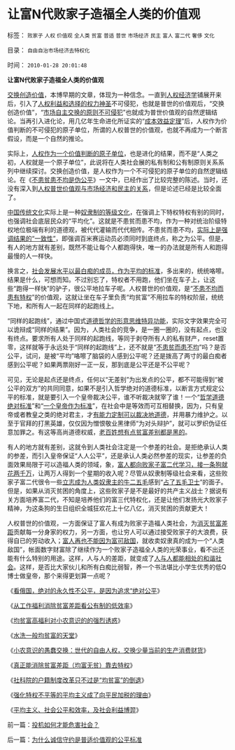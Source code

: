 # 让富N代败家子造福全人类的价值观

标签： `败家子` `人权` `价值观` `全人类` `贫富` `普适` `普世` `市场经济` `民主` `富人` `富二代` `奢侈` `文化` 

目录： `自由自治市场经济去特权化`

时间： `2010-01-28 20:01:48`

**让富N代败家子造福全人类的价值观**

[交换创造价值](../../../2008/8/25/价值守恒定律：交换决定价值，政府采购与泡沫GDP.md)，本博早期的文章，体现为一种信念。一直到[人权经济学](../../../2009/10/31/人权经济学和人权对象模型.md)铺展开来后，引入了[人权利益和选择的权力神圣](../../../2009/2/28/自由恋爱和社团自治.md)不可侵犯，也就是普世的价值观后，“交换创造价值”，“[市场自主交换的原则不可侵犯](../../../2009/2/5/市场经济的自由交换原则不容争辩.md)”也就成为普世价值观的自然逻辑结论。当再引入进化论，用几亿年生命进化所证实的“[成本效益定理](../../../2010/1/15/进化论本质规律就是成本效益定律.md)”后，人权作为价值判断的不可侵犯的原子单位，所谓的人权普世的价值观，也就不再成为一个断言假设，而是一个自然的推论。

实际上，[人权作为一个价值判断的原子单位](../../../2010/1/21/人权是价值判断的原子单位.md)，也是进化的结果，而不是“人类之初，人权就是一个原子单位”，此说将在人类社会展的私有制和公有制原则关系系列中继续探讨。交换创造价值，是人权作为一个不可侵犯的原子单位的自然逻辑结论。在《[不患贫患不均是伪公平](../../../2009/2/7/“不患贫而患不均”是伪公平，是特权化，社会等级化.md)》一文中，已经作出了比较完整的陈述。当时，还没有深入到[人权普世价值观与市场经济和民主的关系](../../../2009/12/31/天人合一！中国历史上从来没有出现过的人间天堂！.md)，但是论述已经是比较全面了。

[中国传统文化](../../../2010/1/14/中国传统文化不相容于民主社会的两种价值观.md)实际上是一种[奴隶制的等级文化](../../../2009/12/8/奴隶社会中的财富衡量标准.md)，在强调上下特权特权有别的同时，也强调社会底层民众的“平均化”。这就是不患贫而患不均，作为一种对统治阶级特权地位极端有利的道德观，被代代灌输而代代相传。不患贫而患不均，[实际上是强调结果的“一致性”](../../../2009/1/29/平均主义、社会公平和效率，及社会利益博羿.md)，即强调百米赛运动员必须同时到底终点，称之为公平。但是，有人的地方就有差别，既然不能让每个人都跑得快，唯一的办法就是所有人和跑得最慢的人一样快。

换言之，[社会发展水平以最白痴的成员，作为平均的标准](../../../2009/8/26/水洗一般均贫富的天堂.md)，多出来的，统统咯嚓。结果是什么，可想而知。不过别忘了，特权者不用跑，他们坐在车子上，让这些“跑得一样快”的驴子，很公平地拉车子呢。人权普世的价值观，是“[不患不均而患有特权](http://blog.sina.com.cn/s/blog_5563a64d0100bwh8.html)”的价值观，这就让坐在车子里负责“均贫富”不用拉车的特权阶层，统统下地，和所有人一起在同样的起跑线上。

“同样的起跑线”，通过中国式[道德哲学的形意思维特异功能](../../../2009/4/17/形意思维：科学类思维和哲学类思维的根本区别.md)，实际文字效果完全可以诡辩成“同样的结果”。因为，人类社会的竞争，是一圈一圈的，没有起点，也没有终点。要求所有人处于同样的起跑线，等同于剥夺所有人的私有财产，reset置零，这样就等于永远处于“同样的起跑线”上，还不就是“[不患贫而患不均](../../../2009/2/7/“不患贫而患不均”是伪公平，是特权化，社会等级化.md)”吗？是否公平，试问，是被“平均”咯嚓了脑袋的人感到公平呢？还是拨高了两寸的最白痴者感到公平呢？如果两票刚好一正一反，那到底是公平还是不公平呢？

可见，无论是起点还是终点，任何以“无差别”为出发点的公平，都不可能得到“被公平的双方”的共同同意，如果不是引入哲学绝对的道德标准，以断言方式规定公平的标准，就是要引入一个皇帝裁决公平，谁不听裁决就宰了谁！一个“[哲学道德绝对标准](http://darthvad.blog.sohu.com/112211203.html)”和“[一个皇帝作为标准](../../../2009/3/25/中国式诡辩：疑证从有，君权裁决.md)”，在社会中是等效而可互相替换，因为，只有皇帝或者教皇之类的绝对君主，才[有能力定制可以裁决地道德](http://darthvad.blog.sohu.com/133552226.html)，并用暴力维护之。以至于官拜的打黑英雄，仅仅因为憎恨敬业黑律师“为对头辩护”，就可以罗织伪证任意加罪之。有这等高尚道德权威，[老百姓想有点贫富差别都是黑的](../../../2009/8/14/计划经济的划拨是寻租腐败之源.md)。

有人的地方就有差别，这就令到人类社会注定是一个参差的社会。是拒绝承认人类的参差，而引入皇帝保证“人人公平”，还是承认人类必然参差的现实，让参差的负面效果局限于可以造福人类的领域，象，[富人都向败家子富二代学习，接一条狗就花两千万](../../../2009/11/28/从工作福利消除贫富差距看公有制的低效率.md)，让两万人得到一个星期的收入呢？尽管从奴隶制等级社会来看，这些败家子富二代很令一些[立志成为人类奴隶主的牛二五毛](../../../2009/8/25/财中饿鬼之既望权益者.md)感到“[占了五毛卫士](../../../2009/8/24/先富起来的五毛义工慈善活动.md)”的面子。但是，如果从消灭贫困的角度上，这些败家子是不是最好的共产主义战士？据说有关方面培养富二代，不知是培养他们的富三代特权化，还是让他们发扬光大败家子精神，为这条狗的生日组织全城狂欢花上十亿八亿，消灭贫困的贡献更大！

人权普世的价值观，一方面保证了富人有成为败家子造福人类社会，为[消灭贫富差距](../../../2009/11/28/从工作福利消除贫富差距看公有制的低效率.md)贡献每一分身家的权力，另一方面，也让穷人可以通过接受败家子的大浪费，获得自已的劳动收入；[富人再也不能因为富可敌国](../../../2010/1/15/为什么私有制社会富人有善心.md)，就收卖奴隶真的成为一个“人类敌国”，帐面数字财富除了继续作为一个败家子造福全人类的光荣事业，看不出还能有什么特别的用途。这样，人与人的差距，就变成了[人与人都能相处的和谐社会](../../../2008/7/20/为什么中产者为主的社会很稳定.md)。这样，是否比大家伙儿和所有白痴比弱智，养一个书法堪比小学生优秀的低Q博士做皇帝，那个来得更划算一点呢？

《[看俄国，绝对的永久性不公平，是因为追求“绝对公平](../../../2010/1/12/看俄国，“均贫富”带来永久性不公平.md)》

《[从工作福利消除贫富差距看公有制的低效率](../../../2009/11/28/从工作福利消除贫富差距看公有制的低效率.md)》

《[均贫富高福利对小农意识的的强烈诱惑](../../../2009/9/7/均贫富高福利对小农意识的的强烈诱惑.md)》

《[水洗一般均贫富的天堂](../../../2009/8/26/水洗一般均贫富的天堂.md)》

《[小农意识的愚蠢交换：世代的自由人权，交换少量当前的生产消费财货](../../../2009/11/14/市场经济观点下小农的“愚蠢交换”.md)》

《[真正能消除贫富差距（均富无贫）靠去特权](../../../2009/8/8/均贫富就是去特权，对大部分国企员工都有利！.md)》

《[社科院的户籍制度改革只不过是“均贫富”的倒退](../../../2009/6/5/社科院的户籍制度改革只不过是“均贫富”的倒退.md)》

《[强化特权不平等的平均主义成了向平民加税的理由](../../../2007/10/26/不要要平均主义作为加税的理由.md)》

《[平均主义、社会公平和效率，及社会利益博羿](../../../2009/1/29/平均主义、社会公平和效率，及社会利益博羿.md)》



前一篇：[投机如何才能危害社会？](../../../2010/1/28/投机如何才能危害社会？.md)

后一篇：[为什么诚信守约是普适价值观的公平标准](../../../2010/1/29/为什么诚信守约是普适价值观的公平标准.md)